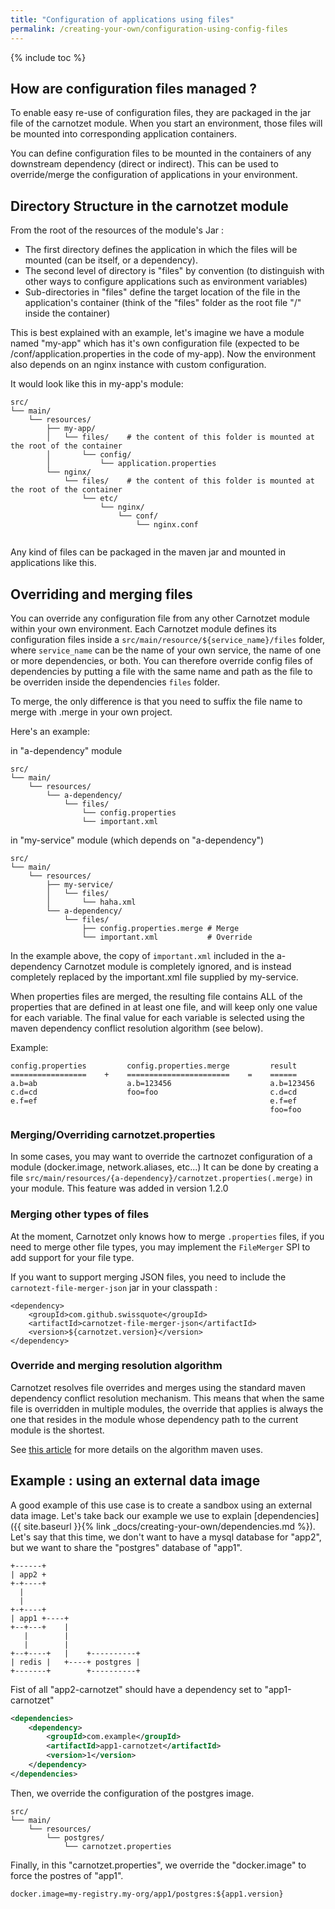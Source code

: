 ```yaml
---
title: "Configuration of applications using files"
permalink: /creating-your-own/configuration-using-config-files
---
```


{% include toc %}

## How are configuration files managed ?

To enable easy re-use of configuration files, they are packaged in the jar file of the carnotzet module.
When you start an environment, those files will be mounted into corresponding application containers.

You can define configuration files to be mounted in the containers of any downstream dependency (direct or indirect). 
This can be used to override/merge the configuration of applications in your environment.

## Directory Structure in the carnotzet module

From the root of the resources of the module's Jar : 

- The first directory defines the application in which the files will be mounted (can be itself, or a dependency).
- The second level of directory is "files" by convention (to distinguish with other ways to configure applications
 such as environment variables)
- Sub-directories in "files" define the target location of the file in the application's container
 (think of the "files" folder as the root file "/" inside the container)

This is best explained with an example, let's imagine we have a module named "my-app" which has it's own configuration 
file (expected to be /conf/application.properties in the code of my-app).
Now the environment also depends on an nginx instance with custom configuration.

It would look like this in my-app's module:

```
src/
└── main/
    └── resources/
        ├── my-app/
        │   └── files/    # the content of this folder is mounted at the root of the container
        │       └── config/
        │           └── application.properties
        └── nginx/
            └── files/    # the content of this folder is mounted at the root of the container
                └── etc/
                    └── nginx/
                        └── conf/
                            └── nginx.conf
                 
```

Any kind of files can be packaged in the maven jar and mounted in applications like this.

## Overriding and merging files

You can override any configuration file from any other Carnotzet module within your own environment. 
Each Carnotzet module defines its configuration files inside a `src/main/resource/${service_name}/files` folder, where `service_name` can be the name of your own service, the name of one or more dependencies, or both. 
You can therefore override config files of dependencies by putting a file with the same name and path as the file to be overriden inside the dependencies `files` folder.

To merge, the only difference is that you need to suffix the file name to merge with .merge in your own project. 

Here's an example:

in "a-dependency" module 
```
src/
└── main/
    └── resources/
        └── a-dependency/
            └── files/
                └── config.properties
                └── important.xml
```
in "my-service" module (which depends on "a-dependency")
```
src/
└── main/
    └── resources/
        ├── my-service/
        │   └── files/
        │       └── haha.xml
        └── a-dependency/             
            └── files/
                ├── config.properties.merge # Merge
                └── important.xml           # Override
```

In the example above, the copy of `important.xml` included in the a-dependency Carnotzet module is completely ignored, and is instead completely replaced by the important.xml file supplied by my-service.

When properties files are merged, the resulting file contains ALL of the properties that are defined in at least one file, and will keep only one value for each variable. The final value for each variable is selected using the maven dependency conflict resolution algorithm (see below).

Example:
```
config.properties         config.properties.merge         result
=================    +    =======================    =    ======
a.b=ab                    a.b=123456                      a.b=123456
c.d=cd                    foo=foo                         c.d=cd
e.f=ef                                                    e.f=ef
                                                          foo=foo
```                                                         

### Merging/Overriding carnotzet.properties
In some cases, you may want to override the cartnozet configuration of a module (docker.image, network.aliases, etc...)
It can be done by creating a file `src/main/resources/{a-dependency}/carnotzet.properties(.merge)` in your module. This feature was added in version 1.2.0

### Merging other types of files

At the moment, Carnotzet only knows how to merge `.properties` files, if you need to merge other file types, you may implement the `FileMerger` SPI to add support for your file type.

If you want to support merging JSON files, you need to include the `carnotezt-file-merger-json` jar in your classpath : 
```
<dependency>
	<groupId>com.github.swissquote</groupId>
	<artifactId>carnotzet-file-merger-json</artifactId>
	<version>${carnotzet.version}</version>
</dependency>
```

### Override and merging resolution algorithm

Carnotzet resolves file overrides and merges using the standard maven dependency conflict resolution mechanism. This means that when the same file is overridden in multiple modules, the override that applies is always the one that resides in the module whose dependency path to the current module is the shortest.

See [this article](http://guntherpopp.blogspot.ch/2011/02/understanding-maven-dependency.html) for more details on the algorithm maven uses.

## Example : using an external data image
A good example of this use case is to create a sandbox using an external data image.
Let's take back our example we use to explain [dependencies]({{ site.baseurl }}{% link _docs/creating-your-own/dependencies.md %}).
Let's say that this time, we don't want to have a mysql database for "app2", but we want to share the "postgres" database of "app1".

```
+------+
| app2 +
+-+----+          
  |               
  |               
+-+----+          
| app1 +----+     
+--+---+    |     
   |        |
   |        |
+--+----+   |    +----------+
| redis |   +----+ postgres |
+-------+        +----------+
```
Fist of all "app2-carnotzet" should have a dependency set to "app1-carnotzet"
```xml
<dependencies>
    <dependency>
        <groupId>com.example</groupId>
        <artifactId>app1-carnotzet</artifactId>
        <version>1</version>
    </dependency>
</dependencies>
```
Then, we override the configuration of the postgres image.
```
src/
└── main/
    └── resources/
        └── postgres/  
            └── carnotzet.properties
```
Finally, in this "carnotzet.properties", we override the "docker.image" to force the postres of "app1".
```
docker.image=my-registry.my-org/app1/postgres:${app1.version}
```
